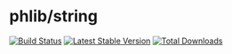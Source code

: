 # phlib/string

[![Build Status](https://img.shields.io/travis/phlib/string/master.svg)](https://travis-ci.org/phlib/string)
[![Latest Stable Version](https://img.shields.io/packagist/v/phlib/string.svg)](https://packagist.org/packages/phlib/string)
[![Total Downloads](https://img.shields.io/packagist/dt/phlib/string.svg)](https://packagist.org/packages/phlib/string)
